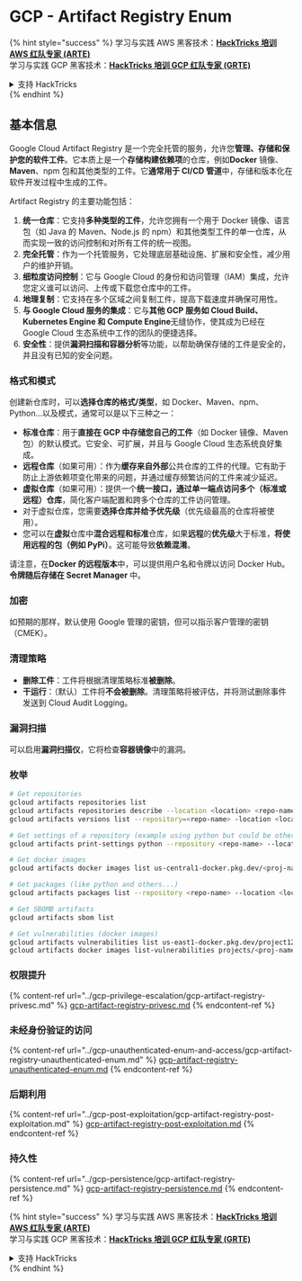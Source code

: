 # GCP - Artifact Registry Enum

{% hint style="success" %}
学习与实践 AWS 黑客技术：<img src="../../../.gitbook/assets/image (1) (1) (1) (1).png" alt="" data-size="line">[**HackTricks 培训 AWS 红队专家 (ARTE)**](https://training.hacktricks.xyz/courses/arte)<img src="../../../.gitbook/assets/image (1) (1) (1) (1).png" alt="" data-size="line">\
学习与实践 GCP 黑客技术：<img src="../../../.gitbook/assets/image (2) (1).png" alt="" data-size="line">[**HackTricks 培训 GCP 红队专家 (GRTE)**<img src="../../../.gitbook/assets/image (2) (1).png" alt="" data-size="line">](https://training.hacktricks.xyz/courses/grte)

<details>

<summary>支持 HackTricks</summary>

* 查看 [**订阅计划**](https://github.com/sponsors/carlospolop)!
* **加入** 💬 [**Discord 群组**](https://discord.gg/hRep4RUj7f) 或 [**Telegram 群组**](https://t.me/peass) 或 **在 Twitter 上关注** 🐦 [**@hacktricks\_live**](https://twitter.com/hacktricks_live)**.**
* **通过向** [**HackTricks**](https://github.com/carlospolop/hacktricks) 和 [**HackTricks Cloud**](https://github.com/carlospolop/hacktricks-cloud) GitHub 仓库提交 PR 分享黑客技巧。

</details>
{% endhint %}

## 基本信息

Google Cloud Artifact Registry 是一个完全托管的服务，允许您**管理、存储和保护您的软件工件**。它本质上是一个**存储构建依赖项**的仓库，例如**Docker** 镜像、**Maven**、npm 包和其他类型的工件。它**通常用于 CI/CD 管道**中，存储和版本化在软件开发过程中生成的工件。

Artifact Registry 的主要功能包括：

1. **统一仓库**：它支持**多种类型的工件**，允许您拥有一个用于 Docker 镜像、语言包（如 Java 的 Maven、Node.js 的 npm）和其他类型工件的单一仓库，从而实现一致的访问控制和对所有工件的统一视图。
2. **完全托管**：作为一个托管服务，它处理底层基础设施、扩展和安全性，减少用户的维护开销。
3. **细粒度访问控制**：它与 Google Cloud 的身份和访问管理（IAM）集成，允许您定义谁可以访问、上传或下载您仓库中的工件。
4. **地理复制**：它支持在多个区域之间复制工件，提高下载速度并确保可用性。
5. **与 Google Cloud 服务的集成**：它与**其他 GCP 服务如 Cloud Build、Kubernetes Engine 和 Compute Engine**无缝协作，使其成为已经在 Google Cloud 生态系统中工作的团队的便捷选择。
6. **安全性**：提供**漏洞扫描和容器分析**等功能，以帮助确保存储的工件是安全的，并且没有已知的安全问题。

### 格式和模式

创建新仓库时，可以**选择仓库的格式/类型**，如 Docker、Maven、npm、Python...以及模式，通常可以是以下三种之一：

* **标准仓库**：用于**直接在 GCP 中存储您自己的工件**（如 Docker 镜像、Maven 包）的默认模式。它安全、可扩展，并且与 Google Cloud 生态系统良好集成。
* **远程仓库**（如果可用）：作为**缓存来自外部**公共仓库的工件的代理。它有助于防止上游依赖项变化带来的问题，并通过缓存频繁访问的工件来减少延迟。
* **虚拟仓库**（如果可用）：提供一个**统一接口，通过单一端点访问多个（标准或远程）仓库**，简化客户端配置和跨多个仓库的工件访问管理。
* 对于虚拟仓库，您需要**选择仓库并给予优先级**（优先级最高的仓库将被使用）。
* 您可以在**虚拟**仓库中**混合远程和标准**仓库，如果**远程**的**优先级**大于标准，**将使用远程的包（例如 PyPi）**。这可能导致**依赖混淆**。

请注意，在**Docker 的远程版本**中，可以提供用户名和令牌以访问 Docker Hub。**令牌随后存储在 Secret Manager** 中。

### 加密

如预期的那样，默认使用 Google 管理的密钥，但可以指示客户管理的密钥（CMEK）。

### 清理策略

* **删除工件**：工件将根据清理策略标准**被删除**。
* **干运行**：（默认）工件将**不会被删除**。清理策略将被评估，并将测试删除事件发送到 Cloud Audit Logging。

### 漏洞扫描

可以启用**漏洞扫描仪**，它将检查**容器镜像**中的漏洞。

### 枚举
```bash
# Get repositories
gcloud artifacts repositories list
gcloud artifacts repositories describe --location <location> <repo-name>
gcloud artifacts versions list --repository=<repo-name> -location <location> --package <package-name>

# Get settings of a repository (example using python but could be other)
gcloud artifacts print-settings python --repository <repo-name> --location <location>

# Get docker images
gcloud artifacts docker images list us-central1-docker.pkg.dev/<proj-name>/<repo-name>

# Get packages (like python and others...)
gcloud artifacts packages list --repository <repo-name> --location <location>

# Get SBOMB artifacts
gcloud artifacts sbom list

# Get vulnerabilities (docker images)
gcloud artifacts vulnerabilities list us-east1-docker.pkg.dev/project123/repository123/someimage@sha256:49765698074d6d7baa82f
gcloud artifacts docker images list-vulnerabilities projects/<proj-name>/locations/<location>/scans/<scan-uuid>
```
### 权限提升

{% content-ref url="../gcp-privilege-escalation/gcp-artifact-registry-privesc.md" %}
[gcp-artifact-registry-privesc.md](../gcp-privilege-escalation/gcp-artifact-registry-privesc.md)
{% endcontent-ref %}

### 未经身份验证的访问

{% content-ref url="../gcp-unauthenticated-enum-and-access/gcp-artifact-registry-unauthenticated-enum.md" %}
[gcp-artifact-registry-unauthenticated-enum.md](../gcp-unauthenticated-enum-and-access/gcp-artifact-registry-unauthenticated-enum.md)
{% endcontent-ref %}

### 后期利用

{% content-ref url="../gcp-post-exploitation/gcp-artifact-registry-post-exploitation.md" %}
[gcp-artifact-registry-post-exploitation.md](../gcp-post-exploitation/gcp-artifact-registry-post-exploitation.md)
{% endcontent-ref %}

### 持久性

{% content-ref url="../gcp-persistence/gcp-artifact-registry-persistence.md" %}
[gcp-artifact-registry-persistence.md](../gcp-persistence/gcp-artifact-registry-persistence.md)
{% endcontent-ref %}

{% hint style="success" %}
学习与实践 AWS 黑客技术：<img src="../../../.gitbook/assets/image (1) (1) (1) (1).png" alt="" data-size="line">[**HackTricks 培训 AWS 红队专家 (ARTE)**](https://training.hacktricks.xyz/courses/arte)<img src="../../../.gitbook/assets/image (1) (1) (1) (1).png" alt="" data-size="line">\
学习与实践 GCP 黑客技术：<img src="../../../.gitbook/assets/image (2) (1).png" alt="" data-size="line">[**HackTricks 培训 GCP 红队专家 (GRTE)**<img src="../../../.gitbook/assets/image (2) (1).png" alt="" data-size="line">](https://training.hacktricks.xyz/courses/grte)

<details>

<summary>支持 HackTricks</summary>

* 查看 [**订阅计划**](https://github.com/sponsors/carlospolop)!
* **加入** 💬 [**Discord 群组**](https://discord.gg/hRep4RUj7f) 或 [**电报群组**](https://t.me/peass) 或 **在** **Twitter** 🐦 **上关注我们** [**@hacktricks\_live**](https://twitter.com/hacktricks_live)**.**
* **通过向** [**HackTricks**](https://github.com/carlospolop/hacktricks) 和 [**HackTricks Cloud**](https://github.com/carlospolop/hacktricks-cloud) github 仓库提交 PR 来分享黑客技巧。

</details>
{% endhint %}
